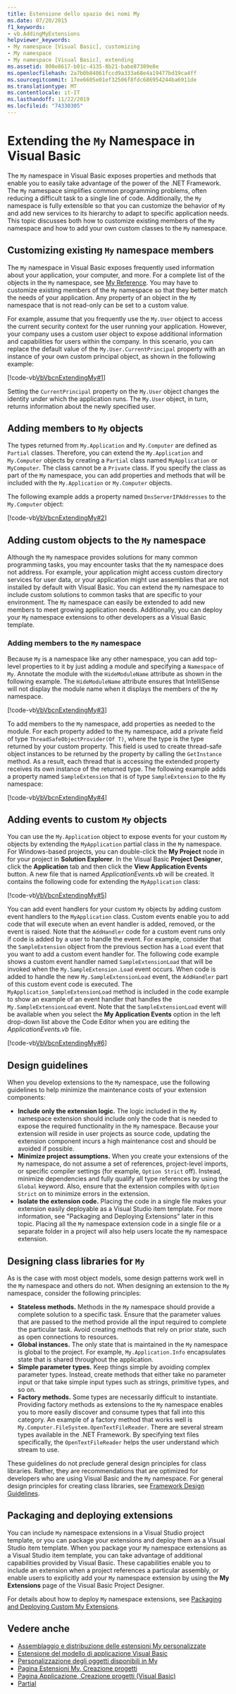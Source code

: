 ```yaml
---
title: Estensione dello spazio dei nomi My
ms.date: 07/20/2015
f1_keywords:
- vb.AddingMyExtensions
helpviewer_keywords:
- My namespace [Visual Basic], customizing
- My namespace
- My namespace [Visual Basic], extending
ms.assetid: 808e8617-b01c-4135-8b21-babe87389e8e
ms.openlocfilehash: 2a7b0b84061fccd9a333a68e4a19477bd19ca4ff
ms.sourcegitcommit: 17ee6605e01ef32506f8fdc686954244ba6911de
ms.translationtype: MT
ms.contentlocale: it-IT
ms.lasthandoff: 11/22/2019
ms.locfileid: "74330305"
---
```

# <a name="extending-the-my-namespace-in-visual-basic"></a>Extending the `My` Namespace in Visual Basic

The `My` namespace in Visual Basic exposes properties and methods that enable you to easily take advantage of the power of the .NET Framework. The `My` namespace simplifies common programming problems, often reducing a difficult task to a single line of code. Additionally, the `My` namespace is fully extensible so that you can customize the behavior of `My` and add new services to its hierarchy to adapt to specific application needs. This topic discusses both how to customize existing members of the `My` namespace and how to add your own custom classes to the `My` namespace.

## <a name="customizing-existing-my-namespace-members"></a>Customizing existing `My` namespace members

The `My` namespace in Visual Basic exposes frequently used information about your application, your computer, and more. For a complete list of the objects in the `My` namespace, see [My Reference](../../language-reference/keywords/my-reference.md). You may have to customize existing members of the `My` namespace so that they better match the needs of your application. Any property of an object in the `My` namespace that is not read-only can be set to a custom value.

For example, assume that you frequently use the `My.User` object to access the current security context for the user running your application. However, your company uses a custom user object to expose additional information and capabilities for users within the company. In this scenario, you can replace the default value of the `My.User.CurrentPrincipal` property with an instance of your own custom principal object, as shown in the following example:

[!code-vb[VbVbcnExtendingMy#1](~/samples/snippets/visualbasic/VS_Snippets_VBCSharp/VbVbcnExtendingMy/VB/Class1.vb#1)]

Setting the `CurrentPrincipal` property on the `My.User` object changes the identity under which the application runs. The `My.User` object, in turn, returns information about the newly specified user.
  
## <a name="adding-members-to-my-objects"></a>Adding members to `My` objects

The types returned from `My.Application` and `My.Computer` are defined as `Partial` classes. Therefore, you can extend the `My.Application` and `My.Computer` objects by creating a `Partial` class named `MyApplication` or `MyComputer`. The class cannot be a `Private` class. If you specify the class as part of the `My` namespace, you can add properties and methods that will be included with the `My.Application` or `My.Computer` objects.

The following example adds a property named `DnsServerIPAddresses` to the `My.Computer` object:

[!code-vb[VbVbcnExtendingMy#2](~/samples/snippets/visualbasic/VS_Snippets_VBCSharp/VbVbcnExtendingMy/VB/Class2.vb#2)]

## <a name="adding-custom-objects-to-the-my-namespace"></a>Adding custom objects to the `My` namespace

Although the `My` namespace provides solutions for many common programming tasks, you may encounter tasks that the `My` namespace does not address. For example, your application might access custom directory services for user data, or your application might use assemblies that are not installed by default with Visual Basic. You can extend the `My` namespace to include custom solutions to common tasks that are specific to your environment. The `My` namespace can easily be extended to add new members to meet growing application needs. Additionally, you can deploy your `My` namespace extensions to other developers as a Visual Basic template.
  
### <a name="adding-members-to-the-my-namespace"></a>Adding members to the `My` namespace

Because `My` is a namespace like any other namespace, you can add top-level properties to it by just adding a module and specifying a `Namespace` of `My`. Annotate the module with the `HideModuleName` attribute as shown in the following example. The `HideModuleName` attribute ensures that IntelliSense will not display the module name when it displays the members of the `My` namespace.

[!code-vb[VbVbcnExtendingMy#3](~/samples/snippets/visualbasic/VS_Snippets_VBCSharp/VbVbcnExtendingMy/VB/Class1.vb#3)]

To add members to the `My` namespace, add properties as needed to the module. For each property added to the `My` namespace, add a private field of type `ThreadSafeObjectProvider(Of T)`, where the type is the type returned by your custom property. This field is used to create thread-safe object instances to be returned by the property by calling the `GetInstance` method. As a result, each thread that is accessing the extended property receives its own instance of the returned type. The following example adds a property named `SampleExtension` that is of type `SampleExtension` to the `My` namespace:

[!code-vb[VbVbcnExtendingMy#4](~/samples/snippets/visualbasic/VS_Snippets_VBCSharp/VbVbcnExtendingMy/VB/Class1.vb#4)]

## <a name="adding-events-to-custom-my-objects"></a>Adding events to custom `My` objects

You can use the `My.Application` object to expose events for your custom `My` objects by extending the `MyApplication` partial class in the `My` namespace. For Windows-based projects, you can double-click the **My Project** node in for your project in **Solution Explorer**. In the Visual Basic **Project Designer**, click the **Application** tab and then click the **View Application Events** button. A new file that is named *ApplicationEvents.vb* will be created. It contains the following code for extending the `MyApplication` class:

[!code-vb[VbVbcnExtendingMy#5](~/samples/snippets/visualbasic/VS_Snippets_VBCSharp/VbVbcnExtendingMy/VB/Class1.vb#5)]

You can add event handlers for your custom `My` objects by adding custom event handlers to the `MyApplication` class. Custom events enable you to add code that will execute when an event handler is added, removed, or the event is raised. Note that the `AddHandler` code for a custom event runs only if code is added by a user to handle the event. For example, consider that the `SampleExtension` object from the previous section has a `Load` event that you want to add a custom event handler for. The following code example shows a custom event handler named `SampleExtensionLoad` that will be invoked when the `My.SampleExtension.Load` event occurs. When code is added to handle the new `My.SampleExtensionLoad` event, the `AddHandler` part of this custom event code is executed. The `MyApplication_SampleExtensionLoad` method is included in the code example to show an example of an event handler that handles the `My.SampleExtensionLoad` event. Note that the `SampleExtensionLoad` event will be available when you select the **My Application Events** option in the left drop-down list above the Code Editor when you are editing the *ApplicationEvents.vb* file.

[!code-vb[VbVbcnExtendingMy#6](~/samples/snippets/visualbasic/VS_Snippets_VBCSharp/VbVbcnExtendingMy/VB/Class1.vb#6)]

## <a name="design-guidelines"></a>Design guidelines

When you develop extensions to the `My` namespace, use the following guidelines to help minimize the maintenance costs of your extension components:

- **Include only the extension logic.** The logic included in the `My` namespace extension should include only the code that is needed to expose the required functionality in the `My` namespace. Because your extension will reside in user projects as source code, updating the extension component incurs a high maintenance cost and should be avoided if possible.
- **Minimize project assumptions.** When you create your extensions of the `My` namespace, do not assume a set of references, project-level imports, or specific compiler settings (for example, `Option Strict` off). Instead, minimize dependencies and fully qualify all type references by using the `Global` keyword. Also, ensure that the extension compiles with `Option Strict` on to minimize errors in the extension.
- **Isolate the extension code.** Placing the code in a single file makes your extension easily deployable as a Visual Studio item template. For more information, see "Packaging and Deploying Extensions" later in this topic. Placing all the `My` namespace extension code in a single file or a separate folder in a project will also help users locate the `My` namespace extension.

## <a name="designing-class-libraries-for-my"></a>Designing class libraries for `My`

As is the case with most object models, some design patterns work well in the `My` namespace and others do not. When designing an extension to the `My` namespace, consider the following principles:

- **Stateless methods.** Methods in the `My` namespace should provide a complete solution to a specific task. Ensure that the parameter values that are passed to the method provide all the input required to complete the particular task. Avoid creating methods that rely on prior state, such as open connections to resources.
- **Global instances.** The only state that is maintained in the `My` namespace is global to the project. For example, `My.Application.Info` encapsulates state that is shared throughout the application.
- **Simple parameter types.** Keep things simple by avoiding complex parameter types. Instead, create methods that either take no parameter input or that take simple input types such as strings, primitive types, and so on.
- **Factory methods.** Some types are necessarily difficult to instantiate. Providing factory methods as extensions to the `My` namespace enables you to more easily discover and consume types that fall into this category. An example of a factory method that works well is `My.Computer.FileSystem.OpenTextFileReader`. There are several stream types available in the .NET Framework. By specifying text files specifically, the `OpenTextFileReader` helps the user understand which stream to use.

These guidelines do not preclude general design principles for class libraries. Rather, they are recommendations that are optimized for developers who are using Visual Basic and the `My` namespace. For general design principles for creating class libraries, see [Framework Design Guidelines](../../../standard/design-guidelines/index.md).

## <a name="packaging-and-deploying-extensions"></a>Packaging and deploying extensions

You can include `My` namespace extensions in a Visual Studio project template, or you can package your extensions and deploy them as a Visual Studio item template. When you package your `My` namespace extensions as a Visual Studio item template, you can take advantage of additional capabilities provided by Visual Basic. These capabilities enable you to include an extension when a project references a particular assembly, or enable users to explicitly add your `My` namespace extension by using the **My Extensions** page of the Visual Basic Project Designer.

For details about how to deploy `My` namespace extensions, see [Packaging and Deploying Custom My Extensions](packaging-and-deploying-custom-my-extensions.md).

## <a name="see-also"></a>Vedere anche

- [Assemblaggio e distribuzione delle estensioni My personalizzate](packaging-and-deploying-custom-my-extensions.md)
- [Estensione del modello di applicazione Visual Basic](extending-the-visual-basic-application-model.md)
- [Personalizzazione degli oggetti disponibili in My](customizing-which-objects-are-available-in-my.md)
- [Pagina Estensioni My, Creazione progetti](/visualstudio/ide/reference/my-extensions-page-project-designer-visual-basic)
- [Pagina Applicazione, Creazione progetti (Visual Basic)](/visualstudio/ide/reference/application-page-project-designer-visual-basic)
- [Partial](../../language-reference/modifiers/partial.md)
